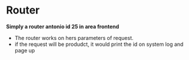 # **Router**
**Simply a router antonio id 25 in area frontend** 
* The router  works on hers parameters of request.
*  if the request will be produdct, it would print the id on system log and  page up 
